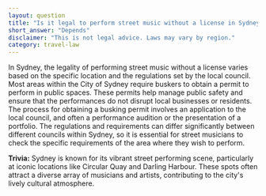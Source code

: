 ```yaml
---
layout: question
title: "Is it legal to perform street music without a license in Sydney?"
short_answer: "Depends"
disclaimer: "This is not legal advice. Laws may vary by region."
category: travel-law
---
```

In Sydney, the legality of performing street music without a license varies based on the specific location and the regulations set by the local council. Most areas within the City of Sydney require buskers to obtain a permit to perform in public spaces. These permits help manage public safety and ensure that the performances do not disrupt local businesses or residents. The process for obtaining a busking permit involves an application to the local council, and often a performance audition or the presentation of a portfolio. The regulations and requirements can differ significantly between different councils within Sydney, so it is essential for street musicians to check the specific requirements of the area where they wish to perform.

**Trivia:** Sydney is known for its vibrant street performing scene, particularly at iconic locations like Circular Quay and Darling Harbour. These spots often attract a diverse array of musicians and artists, contributing to the city's lively cultural atmosphere.
